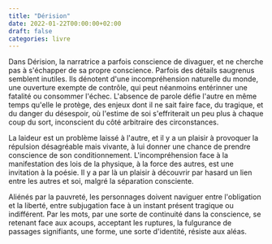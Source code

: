 ```yaml
---
title: "Dérision"
date: 2022-01-22T00:00:00+02:00
draft: false
categories: livre
---
```


Dans Dérision, la narratrice a parfois conscience de divaguer, et ne cherche pas à s'échapper de sa propre conscience. Parfois des détails saugrenus semblent inutiles. Ils dénotent d'une incompréhension naturelle du monde, une ouverture exempte de contrôle, qui peut néanmoins entérinner une fatalité ou consommer l'échec. L'absence de parole défie l'autre en même temps qu'elle le protège, des enjeux dont il ne sait faire face, du tragique, et du danger du désespoir, où l'estime de soi s'effriterait un peu plus à chaque coup du sort, inconscient du côté arbitraire des circonstances.

La laideur est un problème laissé à l'autre, et il y a un plaisir à provoquer la répulsion désagréable mais vivante, à lui donner une chance de prendre conscience de son conditionnement. L'incompréhension face à la manifestation des lois de la physique, à la force des autres, est une invitation à la poésie. Il y a par là un plaisir à découvrir par hasard un lien entre les autres et soi, malgré la séparation consciente.

Aliénés par la pauvreté, les personnages doivent naviguer entre l'obligation et la liberté, entre subjugation face à un instant présent tragique ou indifférent. Par les mots, par une sorte de continuité dans la conscience, se retenant face aux acoups, acceptant les ruptures, la fulgurance de passages signifiants, une forme, une sorte d'identité, résiste aux aléas.